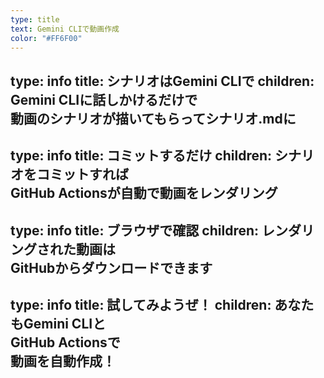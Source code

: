```yaml
---
type: title
text: Gemini CLIで動画作成
color: "#FF6F00"
---
```

type: info
title: シナリオはGemini CLIで
children: Gemini CLIに話しかけるだけで<br />動画のシナリオが描いてもらってシナリオ.mdに
---
type: info
title: コミットするだけ
children: シナリオをコミットすれば<br />GitHub Actionsが自動で動画をレンダリング
---
type: info
title: ブラウザで確認
children: レンダリングされた動画は<br />GitHubからダウンロードできます
---
type: info
title: 試してみようぜ！
children: あなたもGemini CLIと<br/>GitHub Actionsで<br/>動画を自動作成！
---
